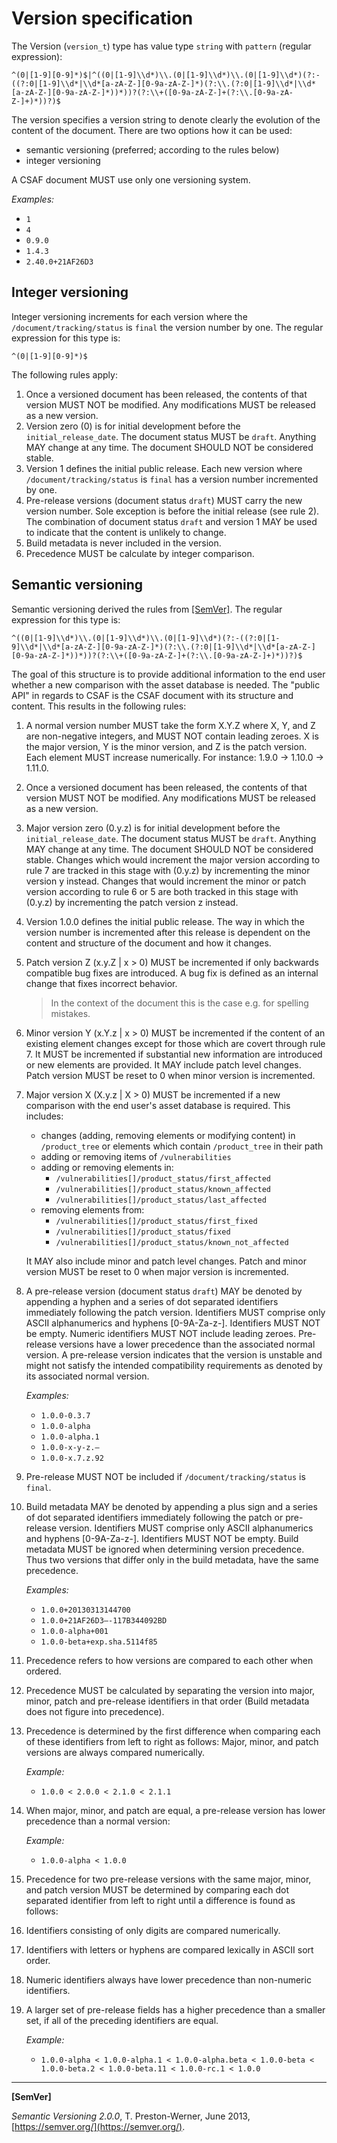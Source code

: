 # Version specification

The Version (`version_t`) type has value type `string` with `pattern` (regular expression):

```regexp
^(0|[1-9][0-9]*)$|^((0|[1-9]\\d*)\\.(0|[1-9]\\d*)\\.(0|[1-9]\\d*)(?:-((?:0|[1-9]\\d*|\\d*[a-zA-Z-][0-9a-zA-Z-]*)(?:\\.(?:0|[1-9]\\d*|\\d*[a-zA-Z-][0-9a-zA-Z-]*))*))?(?:\\+([0-9a-zA-Z-]+(?:\\.[0-9a-zA-Z-]+)*))?)$
```

The version specifies a version string to denote clearly the evolution of the content of the document. There are two
options how it can be used:

* semantic versioning (preferred; according to the rules below)
* integer versioning

A CSAF document MUST use only one versioning system.

*Examples:*

* `1`
* `4`
* `0.9.0`
* `1.4.3`
* `2.40.0+21AF26D3`

## Integer versioning

Integer versioning increments for each version where the `/document/tracking/status` is `final` the version number by
one. The regular expression for this type is:

```regexp
^(0|[1-9][0-9]*)$
```

The following rules apply:

1. Once a versioned document has been released, the contents of that version MUST NOT be modified. Any modifications
   MUST be released as a new version.
2. Version zero (0) is for initial development before the `initial_release_date`. The document status MUST be `draft`.
   Anything MAY change at any time. The document SHOULD NOT be considered stable.
3. Version 1 defines the initial public release. Each new version where `/document/tracking/status` is `final` has a
   version number incremented by one.
4. Pre-release versions (document status `draft`) MUST carry the new version number. Sole exception is before the
   initial release (see rule 2). The combination of document status `draft` and version 1 MAY be used to indicate that
   the content is unlikely to change.
5. Build metadata is never included in the version.
6. Precedence MUST be calculate by integer comparison.

## Semantic versioning

Semantic versioning derived the rules from [[SemVer]](#semver). The regular expression for this type is:

```regexp
^((0|[1-9]\\d*)\\.(0|[1-9]\\d*)\\.(0|[1-9]\\d*)(?:-((?:0|[1-9]\\d*|\\d*[a-zA-Z-][0-9a-zA-Z-]*)(?:\\.(?:0|[1-9]\\d*|\\d*[a-zA-Z-][0-9a-zA-Z-]*))*))?(?:\\+([0-9a-zA-Z-]+(?:\\.[0-9a-zA-Z-]+)*))?)$
```

The goal of this structure is to provide additional information to the end user whether a new comparison with the asset
database is needed. The "public API" in regards to CSAF is the CSAF document with its structure and content. This
results in the following rules:

1. A normal version number MUST take the form X.Y.Z where X, Y, and Z are non-negative integers, and MUST NOT contain
   leading zeroes. X is the major version, Y is the minor version, and Z is the patch version. Each element MUST
   increase numerically. For instance: 1.9.0 -> 1.10.0 -> 1.11.0.
2. Once a versioned document has been released, the contents of that version MUST NOT be modified. Any modifications
   MUST be released as a new version.
3. Major version zero (0.y.z) is for initial development before the `initial_release_date`. The document status MUST be
   `draft`. Anything MAY change at any time. The document SHOULD NOT be considered stable. Changes which would increment
   the major version according to rule 7 are tracked in this stage with (0.y.z) by incrementing the minor version y
   instead. Changes that would increment the minor or patch version according to rule 6 or 5 are both tracked in this
   stage with (0.y.z) by incrementing the patch version z instead.
4. Version 1.0.0 defines the initial public release. The way in which the version number is incremented after this
   release is dependent on the content and structure of the document and how it changes.
5. Patch version Z (x.y.Z | x > 0) MUST be incremented if only backwards compatible bug fixes are introduced. A bug fix
   is defined as an internal change that fixes incorrect behavior.

   > In the context of the document this is the case e.g. for spelling mistakes.

6. Minor version Y (x.Y.z | x > 0) MUST be incremented if the content of an existing element changes except for those
   which are covert through rule 7. It MUST be incremented if substantial new information are introduced or new elements
   are provided. It MAY include patch level changes. Patch version MUST be reset to 0 when minor version is incremented.
7. Major version X (X.y.z | X > 0) MUST be incremented if a new comparison with the end user's asset database is
   required. This includes:

   * changes (adding, removing elements or modifying content) in `/product_tree` or elements which contain
     `/product_tree` in their path
   * adding or removing items of `/vulnerabilities`
   * adding or removing elements in:
     * `/vulnerabilities[]/product_status/first_affected`
     * `/vulnerabilities[]/product_status/known_affected`
     * `/vulnerabilities[]/product_status/last_affected`
   * removing elements from:
     * `/vulnerabilities[]/product_status/first_fixed`
     * `/vulnerabilities[]/product_status/fixed`
     * `/vulnerabilities[]/product_status/known_not_affected`

   It MAY also include minor and patch level changes. Patch and minor version MUST be reset to 0 when major version is
   incremented.
8. A pre-release version (document status `draft`) MAY be denoted by appending a hyphen and a series of dot separated
   identifiers immediately following the patch version. Identifiers MUST comprise only ASCII alphanumerics and hyphens
   [0-9A-Za-z-]. Identifiers MUST NOT be empty. Numeric identifiers MUST NOT include leading zeroes. Pre-release
   versions have a lower precedence than the associated normal version. A pre-release version indicates that the version
   is unstable and might not satisfy the intended compatibility requirements as denoted by its associated normal
   version.

   *Examples:*

   * `1.0.0-0.3.7`
   * `1.0.0-alpha`
   * `1.0.0-alpha.1`
   * `1.0.0-x-y-z.–`
   * `1.0.0-x.7.z.92`

9. Pre-release MUST NOT be included if `/document/tracking/status` is `final`.
10. Build metadata MAY be denoted by appending a plus sign and a series of dot separated identifiers immediately
    following the patch or pre-release version. Identifiers MUST comprise only ASCII alphanumerics and hyphens
    [0-9A-Za-z-]. Identifiers MUST NOT be empty. Build metadata MUST be ignored when determining version precedence.
    Thus two versions that differ only in the build metadata, have the same precedence.

    *Examples:*

    * `1.0.0+20130313144700`
    * `1.0.0+21AF26D3—-117B344092BD`
    * `1.0.0-alpha+001`
    * `1.0.0-beta+exp.sha.5114f85`

11. Precedence refers to how versions are compared to each other when ordered.

12. Precedence MUST be calculated by separating the version into major, minor,
    patch and pre-release identifiers in that order (Build metadata does not
    figure into precedence).
13. Precedence is determined by the first difference when comparing each of
    these identifiers from left to right as follows: Major, minor, and patch
    versions are always compared numerically.

    *Example:*

    * `1.0.0 < 2.0.0 < 2.1.0 < 2.1.1`

14. When major, minor, and patch are equal, a pre-release version has lower
    precedence than a normal version:

    *Example:*

    * `1.0.0-alpha < 1.0.0`

15. Precedence for two pre-release versions with the same major, minor, and
    patch version MUST be determined by comparing each dot separated identifier
    from left to right until a difference is found as follows:

16. Identifiers consisting of only digits are compared numerically.
17. Identifiers with letters or hyphens are compared lexically in ASCII sort
    order.
18. Numeric identifiers always have lower precedence than non-numeric
    identifiers.
19. A larger set of pre-release fields has a higher precedence than a smaller
    set, if all of the preceding identifiers are equal.

    *Example:*

    * `1.0.0-alpha < 1.0.0-alpha.1 < 1.0.0-alpha.beta < 1.0.0-beta < 1.0.0-beta.2 < 1.0.0-beta.11 < 1.0.0-rc.1 < 1.0.0`

___

<a name="semver"/>**[SemVer]**

*Semantic Versioning 2.0.0*, T. Preston-Werner, June 2013, [https://semver.org/](https://semver.org/).
